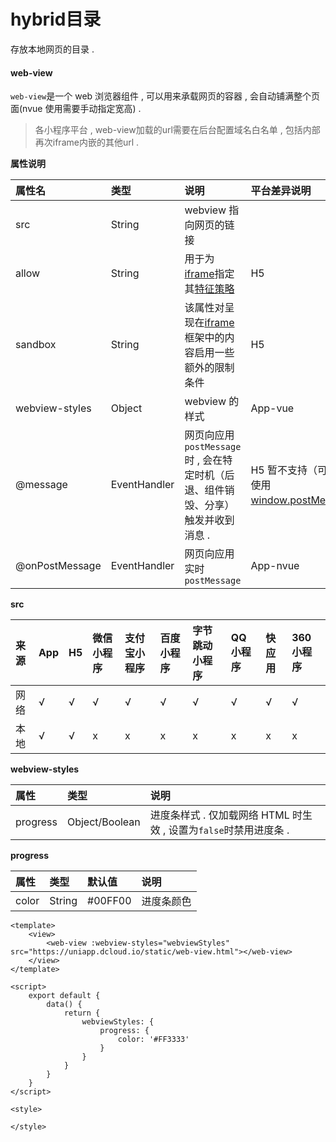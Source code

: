 # hybrid目录

存放本地网页的目录 .

#### web-view

`web-view`是一个 web 浏览器组件 , 可以用来承载网页的容器 , 会自动铺满整个页面\(nvue 使用需要手动指定宽高\) .

> 各小程序平台 , web-view加载的url需要在后台配置域名白名单 , 包括内部再次iframe内嵌的其他url .

**属性说明**

| 属性名 | 类型 | 说明 | 平台差异说明 |
| :--- | :--- | :--- | :--- |
| src | String | webview 指向网页的链接 |  |
| allow | String | 用于为[iframe](https://developer.mozilla.org/zh-CN/docs/Web/HTML/Element/iframe)指定其[特征策略](https://developer.mozilla.org/zh-CN/docs/Web/HTTP/策略特征) | H5 |
| sandbox | String | 该属性对呈现在[iframe](https://developer.mozilla.org/zh-CN/docs/Web/HTML/Element/iframe)框架中的内容启用一些额外的限制条件 | H5 |
| webview-styles | Object | webview 的样式 | App-vue |
| @message | EventHandler | 网页向应用`postMessage`时 , 会在特定时机（后退、组件销毁、分享）触发并收到消息 .  | H5 暂不支持（可以直接使用[window.postMessage](https://developer.mozilla.org/zh-CN/docs/Web/API/Window/postMessage)） |
| @onPostMessage | EventHandler | 网页向应用实时`postMessage` | App-nvue |

**src**

| 来源 | App | H5 | 微信小程序 | 支付宝小程序 | 百度小程序 | 字节跳动小程序 | QQ小程序 | 快应用 | 360小程序 |
| :--- | :--- | :--- | :--- | :--- | :--- | :--- | :--- | :--- | :--- |
| 网络 | √ | √ | √ | √ | √ | √ | √ | √ | √ |
| 本地 | √ | √ | x | x | x | x | x | x | x |

**webview-styles**

| 属性 | 类型 | 说明 |
| :--- | :--- | :--- |
| progress | Object/Boolean | 进度条样式 . 仅加载网络 HTML 时生效 , 设置为`false`时禁用进度条 . |

**progress**

| 属性 | 类型 | 默认值 | 说明 |
| :--- | :--- | :--- | :--- |
| color | String | \#00FF00 | 进度条颜色 |

```
<template>
    <view>
        <web-view :webview-styles="webviewStyles" src="https://uniapp.dcloud.io/static/web-view.html"></web-view>
    </view>
</template>

<script>
    export default {
        data() {
            return {
                webviewStyles: {
                    progress: {
                        color: '#FF3333'
                    }
                }
            }
        }
    }
</script>

<style>

</style>
```



